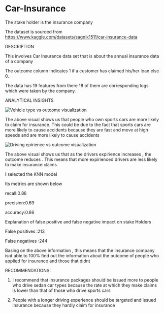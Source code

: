 # Car-Insurance
 
The stake holder is the insurance company

The dataset is sourced from https://www.kaggle.com/datasets/sagnik1511/car-insurance-data

DESCRIPTION

This involves Car Insurance data set that is about the annual insurance data of a company

The outcome column indicates 1 if a customer has claimed his/her loan else 0.

The data has 19 features from there 18 of them are corresponding logs which were taken by the company.

ANALYTICAL INSIGHTS

![Vehicle type vs outcome visualization](https://github.com/Tendo4/Car-Insurance/assets/22962828/890843e0-29c3-4ef3-acdf-746232e3ea86)


The above visual shows us that people who own sports cars are more likely to claim for insurance.
This could be due to the fact that sports cars are more likely to cause accidents because they are fast and move at high speeds and are more likely to cause accidents 


![Driving epirience vs outcome visualization](https://github.com/Tendo4/Car-Insurance/assets/22962828/a115e9bd-7b56-4a0d-951e-5a44bf9e89b6)


The above visual shows us that as the drivers expirience increases , the outcome reduces .
This means that more expirienced drivers are less likely to make insurance claims 

I selected the KNN model 

Its metrics are shown below

recall:0.88

precision:0.69

accuracy:0.86

Explanation of false positive and false negative  impact on stake Holders

False positives :213

False negatives :244

Basing on the above information , this means that the insurance company isnt able to 100% find out the information about the outcome of people who applied for insurance and those that didnt 

RECOMMENDATIONS:
1) I recommend that Insurance packages should be issued more to people who drive sedan car types because the rate at which they make claims is lower than that of those who drive sports cars          

2) People with a longer driving experience should be targeted and issued insurance because they hardly claim for insurance



